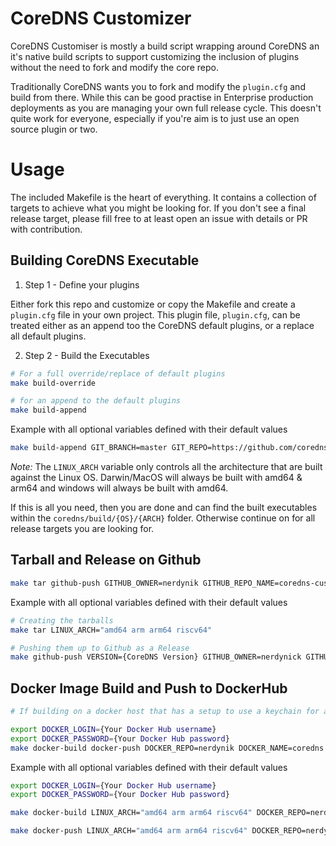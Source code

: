 # CoreDNS Customizer

CoreDNS Customiser is mostly a build script wrapping around CoreDNS an it's native build scripts to support customizing the inclusion of plugins without the need to fork and modify the core repo.

Traditionally CoreDNS wants you to fork and modify the `plugin.cfg` and build from there. 
While this can be good practise in Enterprise production deployments as you are managing your own full release cycle. This doesn't quite work for everyone, especially if you're aim is to just use an open source plugin or two.

# Usage

The included Makefile is the heart of everything. It contains a collection of targets to achieve what you might be looking for. If you don't see a final release target, please fill free to at least open an issue with details or PR with contribution.

## Building CoreDNS Executable

1. Step 1 - Define your plugins

Either fork this repo and customize or copy the Makefile and create a `plugin.cfg` file in your own project. This plugin file, `plugin.cfg`, can be treated either as an append too the CoreDNS default plugins, or a replace all default plugins.

2. Step 2 - Build the Executables

```bash
# For a full override/replace of default plugins
make build-override

# for an append to the default plugins
make build-append
```

Example with all optional variables defined with their default values
```bash
make build-append GIT_BRANCH=master GIT_REPO=https://github.com/coredns/coredns.git LINUX_ARCH="amd64 arm arm64 riscv64"
```

*Note:* The `LINUX_ARCH` variable only controls all the architecture that are built against the Linux OS. Darwin/MacOS will always be built with amd64 & arm64 and windows will always be built with amd64.

If this is all you need, then you are done and can find the built executables within the `coredns/build/{OS}/{ARCH}` folder. Otherwise continue on for all release targets you are looking for.

## Tarball and Release on Github

```bash
make tar github-push GITHUB_OWNER=nerdynik GITHUB_REPO_NAME=coredns-customizer GITHUB_ACCESS_TOKEN={Your Token, can also be done as ENV Var}
```

Example with all optional variables defined with their default values
```bash
# Creating the tarballs
make tar LINUX_ARCH="amd64 arm arm64 riscv64"

# Pushing them up to Github as a Release
make github-push VERSION={CoreDNS Version} GITHUB_OWNER=nerdynick GITHUB_REPO_NAME=coredns-customizer GITHUB_ACCESS_TOKEN={Your Token, can also be done as ENV Var}
```

## Docker Image Build and Push to DockerHub

```bash
# If building on a docker host that has a setup to use a keychain for auth. These 2 ENV vars still technically need to be defined to get a 100% successful push. However if you leave them out, everything will be pushed up but you will see additional image tags as CoreDNS uses a set of CURL calls directly to clean up manifests once it as created the 2 multi-platform manifests. 

export DOCKER_LOGIN={Your Docker Hub username}
export DOCKER_PASSWORD={Your Docker Hub password}
make docker-build docker-push DOCKER_REPO=nerdynik DOCKER_NAME=coredns
```

Example with all optional variables defined with their default values
```bash
export DOCKER_LOGIN={Your Docker Hub username}
export DOCKER_PASSWORD={Your Docker Hub password}

make docker-build LINUX_ARCH="amd64 arm arm64 riscv64" DOCKER_REPO=nerdynik DOCKER_NAME=coredns VERSION={CoreDNS Version}

make docker-push LINUX_ARCH="amd64 arm arm64 riscv64" DOCKER_REPO=nerdynik DOCKER_NAME=coredns VERSION={CoreDNS Version}
```